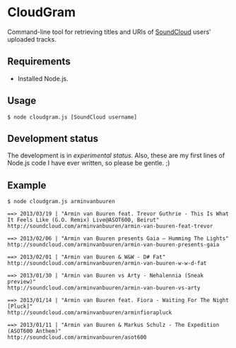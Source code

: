 # CloudGram

Command-line tool for retrieving titles and URIs of [SoundCloud](http://soundcloud.com) users' uploaded tracks.

## Requirements
* Installed Node.js.

## Usage
`$ node cloudgram.js [SoundCloud username]`

## Development status
The development is in *experimental status*. Also, these are my first lines of Node.js code I have ever written, so please be gentle. ;)

## Example

    $ node cloudgram.js arminvanbuuren
    
    ==> 2013/03/19 | "Armin van Buuren feat. Trevor Guthrie - This Is What It Feels Like (G.O. Remix) Live@ASOT600, Beirut"
    http://soundcloud.com/arminvanbuuren/armin-van-buuren-feat-trevor

    ==> 2013/02/06 | "Armin van Buuren presents Gaia – Humming The Lights"
    http://soundcloud.com/arminvanbuuren/armin-van-buuren-presents-gaia

    ==> 2013/02/01 | "Armin van Buuren & W&W - D# Fat"
    http://soundcloud.com/arminvanbuuren/armin-van-buuren-w-w-d-fat

    ==> 2013/01/30 | "Armin van Buuren vs Arty - Nehalennia (Sneak preview)"
    http://soundcloud.com/arminvanbuuren/armin-van-buuren-vs-arty

    ==> 2013/01/14 | "Armin van Buuren feat. Fiora - Waiting For The Night [Pluck]"
    http://soundcloud.com/arminvanbuuren/arminfiorapluck

    ==> 2013/01/11 | "Armin van Buuren & Markus Schulz - The Expedition (ASOT600 Anthem)"
    http://soundcloud.com/arminvanbuuren/asot600

